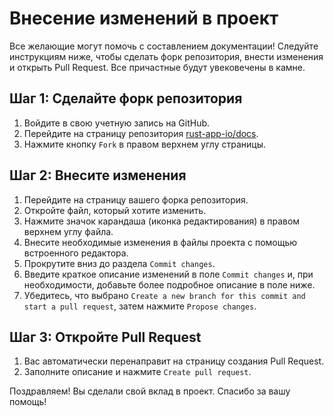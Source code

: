# Внесение изменений в проект

Все желающие могут помочь с составлением документации! Следуйте инструкциям ниже, чтобы сделать форк репозитория, внести изменения и открыть Pull Request. Все причастные будут увековечены в камне.

## Шаг 1: Сделайте форк репозитория

1. Войдите в свою учетную запись на GitHub.
2. Перейдите на страницу репозитория [rust-app-io/docs](https://github.com/rust-app-io/docs).
3. Нажмите кнопку `Fork` в правом верхнем углу страницы.

## Шаг 2: Внесите изменения

1. Перейдите на страницу вашего форка репозитория.
2. Откройте файл, который хотите изменить.
3. Нажмите значок карандаша (иконка редактирования) в правом верхнем углу файла.
4. Внесите необходимые изменения в файлы проекта с помощью встроенного редактора.
5. Прокрутите вниз до раздела `Commit changes`.
6. Введите краткое описание изменений в поле `Commit changes` и, при необходимости, добавьте более подробное описание в поле ниже.
7. Убедитесь, что выбрано `Create a new branch for this commit and start a pull request`, затем нажмите `Propose changes`.

## Шаг 3: Откройте Pull Request

1. Вас автоматически перенаправит на страницу создания Pull Request.
2. Заполните описание и нажмите `Create pull request`.

Поздравляем! Вы сделали свой вклад в проект. Спасибо за вашу помощь!